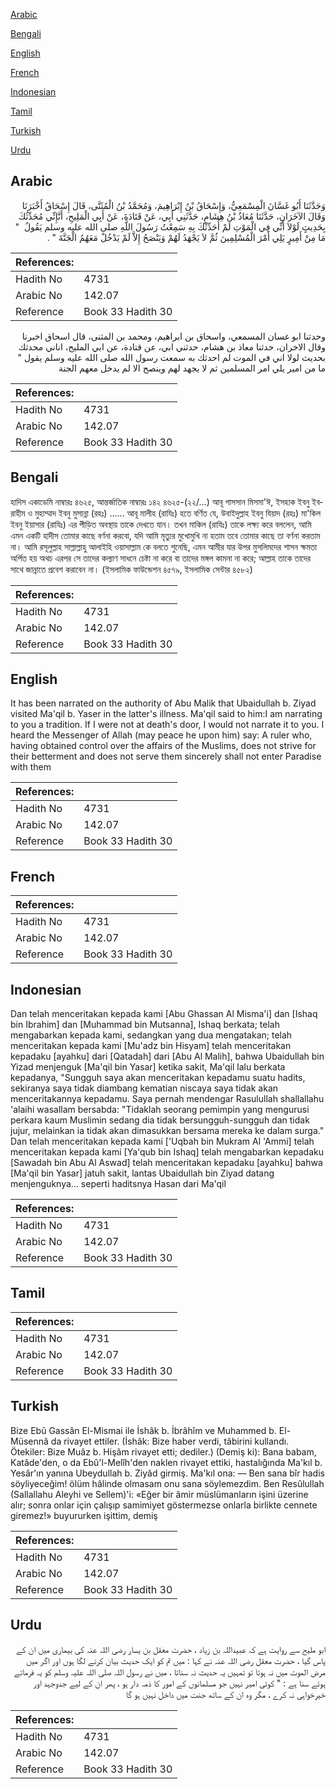 [Arabic](#arabic)

[Bengali](#bengali)

[English](#english)

[French](#french)

[Indonesian](#indonesian)

[Tamil](#tamil)

[Turkish](#turkish)

[Urdu](#urdu)

## Arabic


<div dir="rtl" lang="ar" style={{fontSize:'larger',backgroundColor:'#f8f9fa',padding:20}}>
وَحَدَّثَنَا أَبُو غَسَّانَ الْمِسْمَعِيُّ، وَإِسْحَاقُ بْنُ إِبْرَاهِيمَ، وَمُحَمَّدُ بْنُ الْمُثَنَّى، قَالَ إِسْحَاقُ أَخْبَرَنَا وَقَالَ الآخَرَانِ، حَدَّثَنَا مُعَاذُ بْنُ هِشَامٍ، حَدَّثَنِي أَبِي، عَنْ قَتَادَةَ، عَنْ أَبِي الْمَلِيحِ، أَنَّإِنِّي مُحَدِّثُكَ بِحَدِيثٍ لَوْلاَ أَنِّي فِي الْمَوْتِ لَمْ أُحَدِّثْكَ بِهِ سَمِعْتُ رَسُولَ اللَّهِ صلى الله عليه وسلم يَقُولُ ‏ "‏ مَا مِنْ أَمِيرٍ يَلِي أَمْرَ الْمُسْلِمِينَ ثُمَّ لاَ يَجْهَدُ لَهُمْ وَيَنْصَحُ إِلاَّ لَمْ يَدْخُلْ مَعَهُمُ الْجَنَّةَ ‏"‏ ‏.‏
</div>
<div style={{backgroundColor:'#f8f9fa',padding:20, marginBottom: 10}}><table> <thead> <tr> <th>References:</th> <th></th> </tr> </thead> <tbody><tr><td>Hadith No</td><td>4731</td></tr><tr><td>Arabic No</td><td>142.07</td></tr><tr><td>Reference</td><td>Book 33 Hadith 30</td></tr></tbody></table></div>


<div dir="rtl" lang="ar" style={{fontSize:'larger',backgroundColor:'#f8f9fa',padding:20}}>
وحدثنا ابو غسان المسمعي، واسحاق بن ابراهيم، ومحمد بن المثنى، قال اسحاق اخبرنا وقال الاخران، حدثنا معاذ بن هشام، حدثني ابي، عن قتادة، عن ابي المليح، اناني محدثك بحديث لولا اني في الموت لم احدثك به سمعت رسول الله صلى الله عليه وسلم يقول " ما من امير يلي امر المسلمين ثم لا يجهد لهم وينصح الا لم يدخل معهم الجنة
</div>
<div style={{backgroundColor:'#f8f9fa',padding:20, marginBottom: 10}}><table> <thead> <tr> <th>References:</th> <th></th> </tr> </thead> <tbody><tr><td>Hadith No</td><td>4731</td></tr><tr><td>Arabic No</td><td>142.07</td></tr><tr><td>Reference</td><td>Book 33 Hadith 30</td></tr></tbody></table></div>

## Bengali


<div dir="ltr" lang="bn" style={{fontSize:'larger',backgroundColor:'#f8f9fa',padding:20}}>
হাদিস একাডেমি নাম্বারঃ ৪৬২৫, আন্তর্জাতিক নাম্বারঃ ১৪২ ৪৬২৫-(২২/...) আবূ গাসসান মিসমা'ঈ, ইসহাক ইবনু ইবরাহীম ও মুহাম্মাদ ইবনু মুসান্না (রহঃ) ...... আবূ মালীহ (রাযিঃ) হতে বর্ণিত যে, উবাইদুল্লাহ ইবনু যিয়াদ (রহঃ) মা'কিল ইবনু ইয়াসার (রাযিঃ) এর পীড়িত অবস্থায় তাকে দেখতে যান। তখন মাকিল (রাযিঃ) তাকে লক্ষ্য করে বললেন, আমি এমন একটি হাদীস তোমার কাছে বর্ণনা করবো, যদি আমি মৃত্যুর মুখোমুখি না হতাম তবে তোমার কাছে তা বর্ণনা করতাম না। আমি রসূলুল্লাহ সাল্লাল্লাহু আলাইহি ওয়াসাল্লাম কে বলতে শুনেছি, এমন আমীর যার উপর মুসলিমদের শাসন ক্ষমতা অর্পিত হয় অথচ এরপর সে তাদের কল্যাণ সাধনে চেষ্টা না করে বা তাদের মঙ্গল কামনা না করে; আল্লাহ তাকে তাদের সাথে জান্নাতে প্রবেশ করাবেন না। (ইসলামিক ফাউন্ডেশন ৪৫৭৯, ইসলামিক সেন্টার ৪৫৮২)
</div>
<div style={{backgroundColor:'#f8f9fa',padding:20, marginBottom: 10}}><table> <thead> <tr> <th>References:</th> <th></th> </tr> </thead> <tbody><tr><td>Hadith No</td><td>4731</td></tr><tr><td>Arabic No</td><td>142.07</td></tr><tr><td>Reference</td><td>Book 33 Hadith 30</td></tr></tbody></table></div>

## English


<div dir="ltr" lang="en" style={{fontSize:'larger',backgroundColor:'#f8f9fa',padding:20}}>
It has been narrated on the authority of Abu Malik that Ubaidullah b. Ziyad visited Ma'qil b. Yaser in the latter's illness. Ma'qil said to him:I am narrating to you a tradition. If I were not at death's door, I would not narrate it to you. I heard the Messenger of Allah (may peace he upon him) say: A ruler who, having obtained control over the affairs of the Muslims, does not strive for their betterment and does not serve them sincerely shall not enter Paradise with them
</div>
<div style={{backgroundColor:'#f8f9fa',padding:20, marginBottom: 10}}><table> <thead> <tr> <th>References:</th> <th></th> </tr> </thead> <tbody><tr><td>Hadith No</td><td>4731</td></tr><tr><td>Arabic No</td><td>142.07</td></tr><tr><td>Reference</td><td>Book 33 Hadith 30</td></tr></tbody></table></div>

## French


<div dir="ltr" lang="fr" style={{fontSize:'larger',backgroundColor:'#f8f9fa',padding:20}}>

</div>
<div style={{backgroundColor:'#f8f9fa',padding:20, marginBottom: 10}}><table> <thead> <tr> <th>References:</th> <th></th> </tr> </thead> <tbody><tr><td>Hadith No</td><td>4731</td></tr><tr><td>Arabic No</td><td>142.07</td></tr><tr><td>Reference</td><td>Book 33 Hadith 30</td></tr></tbody></table></div>

## Indonesian


<div dir="ltr" lang="id" style={{fontSize:'larger',backgroundColor:'#f8f9fa',padding:20}}>
Dan telah menceritakan kepada kami [Abu Ghassan Al Misma'i] dan [Ishaq bin Ibrahim] dan [Muhammad bin Mutsanna], Ishaq berkata; telah mengabarkan kepada kami, sedangkan yang dua mengatakan; telah menceritakan kepada kami [Mu'adz bin Hisyam] telah menceritakan kepadaku [ayahku] dari [Qatadah] dari [Abu Al Malih], bahwa Ubaidullah bin Yizad menjenguk [Ma'qil bin Yasar] ketika sakit, Ma'qil lalu berkata kepadanya, "Sungguh saya akan menceritakan kepadamu suatu hadits, sekiranya saya tidak diambang kematian niscaya saya tidak akan menceritakannya kepadamu. Saya pernah mendengar Rasulullah shallallahu 'alaihi wasallam bersabda: "Tidaklah seorang pemimpin yang mengurusi perkara kaum Muslimin sedang dia tidak bersungguh-sungguh dan tidak jujur, melainkan ia tidak akan dimasukkan bersama mereka ke dalam surga." Dan telah menceritakan kepada kami ['Uqbah bin Mukram Al 'Ammi] telah menceritakan kepada kami [Ya'qub bin Ishaq] telah mengabarkan kepadaku [Sawadah bin Abu Al Aswad] telah menceritakan kepadaku [ayahku] bahwa [Ma'qil bin Yasar] jatuh sakit, lantas Ubaidullah bin Ziyad datang menjenguknya… seperti haditsnya Hasan dari Ma'qil
</div>
<div style={{backgroundColor:'#f8f9fa',padding:20, marginBottom: 10}}><table> <thead> <tr> <th>References:</th> <th></th> </tr> </thead> <tbody><tr><td>Hadith No</td><td>4731</td></tr><tr><td>Arabic No</td><td>142.07</td></tr><tr><td>Reference</td><td>Book 33 Hadith 30</td></tr></tbody></table></div>

## Tamil


<div dir="ltr" lang="ta" style={{fontSize:'larger',backgroundColor:'#f8f9fa',padding:20}}>

</div>
<div style={{backgroundColor:'#f8f9fa',padding:20, marginBottom: 10}}><table> <thead> <tr> <th>References:</th> <th></th> </tr> </thead> <tbody><tr><td>Hadith No</td><td>4731</td></tr><tr><td>Arabic No</td><td>142.07</td></tr><tr><td>Reference</td><td>Book 33 Hadith 30</td></tr></tbody></table></div>

## Turkish


<div dir="ltr" lang="tr" style={{fontSize:'larger',backgroundColor:'#f8f9fa',padding:20}}>
Bize Ebû Gassân El-Mismai ile İshâk b. İbrâhîm ve Muhammed b. El-Müsennâ da rivayet ettiler. (İshâk: Bize haber verdi, tâbirini kullandı. Ötekiler: Bize Muâz b. Hişâm rivayet etti; dediler.) (Demiş ki): Bana babam, Katâde'den, o da Ebû'l-Melîh'den naklen rivayet ettiki, hastalığında Ma'kıl b. Yesâr'ın yanına Ubeydullah b. Ziyâd girmiş. Ma'kıl ona: — Ben sana bîr hadis söyliyeceğim! ölüm hâlinde olmasam onu sana söylemezdim. Ben Resûlullah (Sallallahu Aleyhi ve Sellem)'i: «Eğer bir âmir müslümanların işini üzerine alır; sonra onlar için çalışıp samimiyet göstermezse onlarla birlikte cennete giremez!» buyururken işittim, demiş
</div>
<div style={{backgroundColor:'#f8f9fa',padding:20, marginBottom: 10}}><table> <thead> <tr> <th>References:</th> <th></th> </tr> </thead> <tbody><tr><td>Hadith No</td><td>4731</td></tr><tr><td>Arabic No</td><td>142.07</td></tr><tr><td>Reference</td><td>Book 33 Hadith 30</td></tr></tbody></table></div>

## Urdu


<div dir="rtl" lang="ur" style={{fontSize:'larger',backgroundColor:'#f8f9fa',padding:20}}>
ابو ملیح سے روایت ہے کہ عبیداللہ بن زیاد ، حضرت معقل بن یسار رضی اللہ عنہ کی بیماری میں ان کے پاس گیا ، حضرت معقل رضی اللہ عنہ نے کہا : میں تم کو ایک حدیث بیان کرنے لگا ہوں اور اگر میں مرض الموت میں نہ ہوتا تو تمہیں یہ حدیث نہ سناتا ، میں نے رسول اللہ صلی اللہ علیہ وسلم کو یہ فرماتے ہوئے سنا ہے : " کوئی امیر نہیں جو مسلمانوں کے امور کا ذمہ دار ہو ، پھر ان کے لیے جدوجہد اور خیرخواہی نہ کرے ، مگر وہ ان کے ساتھ جنت میں داخل نہیں ہو گا
</div>
<div style={{backgroundColor:'#f8f9fa',padding:20, marginBottom: 10}}><table> <thead> <tr> <th>References:</th> <th></th> </tr> </thead> <tbody><tr><td>Hadith No</td><td>4731</td></tr><tr><td>Arabic No</td><td>142.07</td></tr><tr><td>Reference</td><td>Book 33 Hadith 30</td></tr></tbody></table></div>